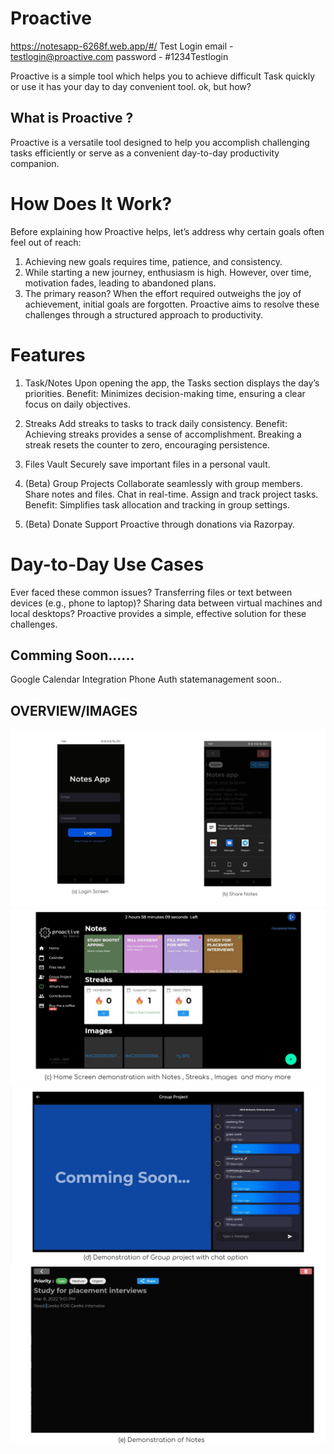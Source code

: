# Proactive
https://notesapp-6268f.web.app/#/
Test Login 
email - testlogin@proactive.com
password - #1234Testlogin



Proactive is a simple tool which helps you to achieve difficult Task quickly or use it has your day to day convenient tool.
ok, but how?

## What is Proactive ?

Proactive is a versatile tool designed to help you accomplish challenging tasks efficiently or serve as a convenient day-to-day productivity companion.

# How Does It Work?
Before explaining how Proactive helps, let’s address why certain goals often feel out of reach:
1) Achieving new goals requires time, patience, and consistency.
2) While starting a new journey, enthusiasm is high. However, over time, motivation fades, leading to abandoned plans.
3) The primary reason? When the effort required outweighs the joy of achievement, initial goals are forgotten.
Proactive aims to resolve these challenges through a structured approach to productivity.



# Features

1. Task/Notes
Upon opening the app, the Tasks section displays the day’s priorities.
Benefit: Minimizes decision-making time, ensuring a clear focus on daily objectives.

2. Streaks
Add streaks to tasks to track daily consistency.
Benefit: Achieving streaks provides a sense of accomplishment. Breaking a streak resets the counter to zero, encouraging persistence.

3. Files Vault
Securely save important files in a personal vault.

4. (Beta) Group Projects
Collaborate seamlessly with group members.
Share notes and files.
Chat in real-time.
Assign and track project tasks.
Benefit: Simplifies task allocation and tracking in group settings.

5. (Beta) Donate
Support Proactive through donations via Razorpay.

# Day-to-Day Use Cases
Ever faced these common issues?
Transferring files or text between devices (e.g., phone to laptop)?
Sharing data between virtual machines and local desktops?
Proactive provides a simple, effective solution for these challenges.

## Comming Soon......
Google Calendar Integration
Phone Auth
statemanagement soon..

## OVERVIEW/IMAGES
![](overviewimages/1.JPG)
![](overviewimages/2.JPG)
![](overviewimages/3.JPG)
![](overviewimages/4.JPG)





